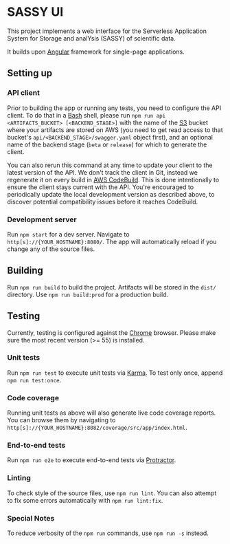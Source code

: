 # SASSY UI

This project implements a web interface for
the Serverless Application System for Storage and analYsis (SASSY) of scientific data.

It builds upon [Angular](https://angular.io/) framework for single-page applications.

## Setting up

### API client

Prior to building the app or running any tests, you need to configure the API client.
To do that in a [Bash](https://www.gnu.org/software/bash/) shell,
please run `npm run api <ARTIFACTS_BUCKET> [<BACKEND_STAGE>]`
with the name of the [S3](https://aws.amazon.com/s3/) bucket where your artifacts are stored on AWS
(you need to get read access to that bucket's `api/<BACKEND_STAGE>/swagger.yaml` object first),
and an optional name of the backend stage (`beta` or `release`)
for which to generate the client.

You can also rerun this command at any time to update your client to the latest version of the API.
We don't track the client in Git, instead we regenerate it on every build in
[AWS CodeBuild](https://aws.amazon.com/codebuild/).
This is done intentionally to ensure the client stays current with the API.
You're encouraged to periodically update the local development version as described above,
to discover potential compatibility issues before it reaches CodeBuild.

### Development server
Run `npm start` for a dev server.
Navigate to `http[s]://{YOUR_HOSTNAME}:8080/`.
The app will automatically reload if you change any of the source files.

## Building

Run `npm run build` to build the project.
Artifacts will be stored in the `dist/` directory.
Use `npm run build:prod` for a production build.

## Testing

Currently, testing is configured against the [Chrome](https://www.google.com/chrome/) browser.
Please make sure the most recent version (>= 55) is installed.

### Unit tests

Run `npm run test` to execute unit tests via [Karma](https://karma-runner.github.io).
To test only once, append `npm run test:once`.

### Code coverage

Running unit tests as above will also generate live code coverage reports.
You can browse them by navigating to
`http[s]://{YOUR_HOSTNAME}:8082/coverage/src/app/index.html`.

### End-to-end tests

Run `npm run e2e` to execute end-to-end tests via [Protractor](http://www.protractortest.org/).

### Linting

To check style of the source files, use `npm run lint`.
You can also attempt to fix some errors automatically with `npm run lint:fix`.

### Special Notes

To reduce verbosity of the `npm run` commands, use `npm run -s` instead.
